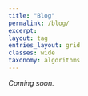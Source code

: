 ```yaml
---
title: "Blog"
permalink: /blog/
excerpt: 
layout: tag
entries_layout: grid
classes: wide
taxonomy: algorithms
---
```


*Coming soon.*